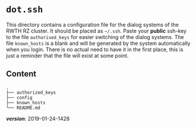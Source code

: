 # `dot.ssh`

This directory contains a configuration file for the dialog systems
of the RWTH RZ cluster.
It should be placed as `~/.ssh`. 
Paste your **public** ssh-key to the file `authorised_keys` for
easier switching of the dialog systems. 
The file `known_hosts` is a blank and will be generated 
by the system automatically when you login. 
There is no actual need to have it in the first place,
this is just a reminder that the file will exist at some point.

## Content
```
.
├── authorized_keys
├── config
├── known_hosts
└── README.md
```

___version___: 2019-01-24-1428

